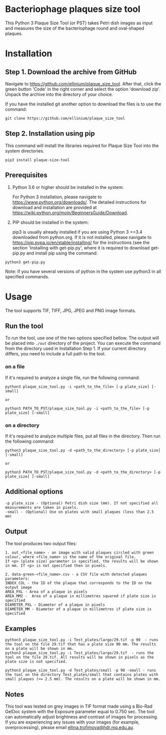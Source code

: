 # Bacteriophage plaques size tool
This Python 3 Plaque Size Tool (or PST) takes Petri dish images as input and measures the size of the bacteriophage round and oval-shaped plaques.

# Installation

## Step 1. Download the archive from GitHub
Navigate to https://github.com/ellinium/plaque_size_tool.
After that, click the green button 'Code' in the right corner and select the option 'download zip'.
Unpack the archive into the directory of your choice.

If you have the installed git another option to download the files is to use the command:
```
git clone https://github.com/ellinium/plaque_size_tool
```

## Step 2. Installation using pip 
This command will install the libraries required for Plaque Size Tool into the system directories.
```
pip3 install plaque-size-tool
```

## Prerequisites
1.  Python 3.6 or higher should be installed in the system:

    For Python 3 installation, please navigate to https://www.python.org/downloads/.
    The detailed instructions for download and installation are provided at https://wiki.python.org/moin/BeginnersGuide/Download.

2. PIP should be installed in the system:

    pip3 is usually already installed if you are using Python 3 >=3.4 downloaded from python.org.
    If it is not installed, please navigate to https://pip.pypa.io/en/stable/installing/ for the instructions (see the section 'Installing with get-pip.py', where it is required to download get-pip.py and install pip using the command:
```
python3 get-pip.py
```

Note: if you have several versions of python in the system use python3 in all specified commands.


# Usage

The tool supports TIF, TIFF, JPG, JPEG and PNG image formats.

## Run the tool
To run the tool, use one of the two options specified bellow. The output will be placed into `./out` directory of the project.
You can execute the command from the directory used in Installation Step 1.
If your current directory differs, you need to include a full path to the tool.

### on a file
If it's required to analyze a single file, run the following command:
```
python3 plaque_size_tool.py -i <path_to_the_file> [-p plate_size] [-small]

or

python3 PATH_TO_PST/plaque_size_tool.py -i <path_to_the_file> [-p plate_size] [-small]

```
### on a directory
If it's required to analyze multiple files, put all files in the directory. Then run the following command:
```
python3 plaque_size_tool.py -d <path_to_the_directory> [-p plate_size] [-small]

or

python3 PATH_TO_PST/plaque_size_tool.py -d <path_to_the_directory> [-p plate_size] [-small]

```
## Additional options
```
-p plate_size - (Optional) Petri dish size (mm). If not specified all measurements are taken in pixels.
-small - (Optional) Use on plates with small plaques (less than 2.5 mm) 
``` 

## Output
The tool produces two output files:
```
1. out_<file_name> - an image with valid plaques circled with green colour, where <file_name> is the name of the original file.
If <p> (plate size) parameter is specified, the results will be shown in mm. If <p> is not specified then in pixels.

2. data-green-<file_name>.csv - a CSV file with detected plaques parameters: 
INDEX_COL - the ID of the plaque that corresponds to the ID on the output image
AREA_PXL - Area of a plaque in pixels
AREA_MM2 -  Area of a plaque in millimetres squared if plate size is specified
DIAMETER_PXL - Diameter of a plaque in pixels
DIAMETER_MM - Diameter of a plaque in millimetres if plate size is specified    
```
## Examples
```
python3 plaque_size_tool.py -i Test_plates/large/29.tif -p 90  - runs the tool on the file 29.tif that has a plate size 90 mm. The results on a plate will be shown in mm.
python3 plaque_size_tool.py -i Test_plates/large/29.tif  - runs the tool on the file 29.tif. All results will be shown in pixels as the plate size is not specified.

python3 plaque_size_tool.py -d Test_plates/small -p 90 -small - runs the tool on the directory Test_plates/small that contains plates with small plaques (<= 2.5 mm). The results on a plate will be shown in mm.

```
## Notes
This tool was tested on grey images in TIF format made using a Bio-Rad GelDoc system with the Exposure parameter equal to 0.750 sec.
The tool can automatically adjust brightness and contrast of images for processing.
If you are experiencing any issues with your images (for example, overprocessing), please email [ellina.trofimova@hdr.mq.edu.au](mailto:ellina.trofimova@hdr.mq.edu.au).
